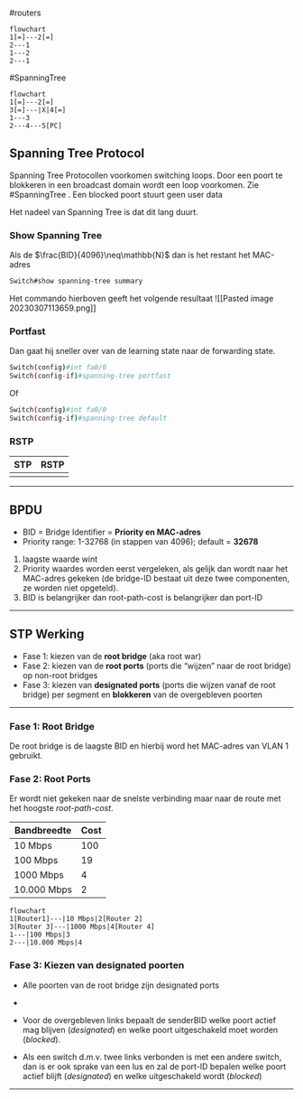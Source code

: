 ```toc
```
#routers
```mermaid
flowchart
1[=]---2[=]
2---1
1---2
2---1
```

#SpanningTree 
```mermaid
flowchart
1[=]---2[=]
3[=]---|X|4[=]
1---3
2---4---5[PC]
```

## Spanning Tree Protocol
Spanning Tree Protocollen voorkomen switching loops. Door een poort te blokkeren in een broadcast domain wordt een loop voorkomen. Zie #SpanningTree .
Een blocked poort stuurt geen user data

Het nadeel van Spanning Tree is dat dit lang duurt.

### Show Spanning Tree
Als de $\frac{BID}{4096}\neq\mathbb{N}$ dan is het restant het MAC-adres 

```bash
Switch#show spanning-tree summary
```
Het commando hierboven geeft het volgende resultaat
![[Pasted image 20230307113659.png]]

### Portfast
Dan gaat hij sneller over van de learning state naar de forwarding state.
```bash
Switch(config)#int fa0/0
Switch(config-if)#spanning-tree portfast
```
Of
```bash
Switch(config)#int fa0/0
Switch(config-if)#spanning-tree default
```

### RSTP
| STP | RSTP |
| --- | ---- |
|     |      |

---

## BPDU
- BID = Bridge Identifier = <a style="color:inherit;font-weight:bold">Priority en MAC-adres</a>
- Priority range: 1-32768 (in stappen van 4096); default = **32678**


1. <a style="color:inherit">laagste</a> waarde wint
2. Priority waardes worden eerst vergeleken, als gelijk dan wordt naar het MAC-adres gekeken (de bridge-ID bestaat uit deze twee componenten, ze worden niet opgeteld).
3. <a style="color:inherit">BID</a> is belangrijker dan <a style="color:inherit">root-path-cost</a> is belangrijker dan <a style="color: inherit">port-ID</a>

---

## STP Werking
- Fase 1: kiezen van de **root bridge** (aka root war)
- Fase 2: kiezen van de **root ports** (ports die “wijzen” naar de root bridge) op non-root bridges
- Fase 3: kiezen van **designated ports** (ports die wijzen vanaf de root bridge) per segment en **blokkeren** van de overgebleven poorten

---

### Fase 1: Root Bridge 
De root bridge is de laagste BID en hierbij word het MAC-adres van VLAN 1 gebruikt.

### Fase 2: Root Ports
Er wordt niet gekeken naar de snelste verbinding maar naar de route met het hoogste *root-path-cost*.

| Bandbreedte | Cost |
| ----------- | ---- |
| 10 Mbps     | 100  |
| 100 Mbps    | 19   |
| 1000 Mbps   | 4    |
| 10.000 Mbps | 2    |

```mermaid
flowchart
1[Router1]---|10 Mbps|2[Router 2]
3[Router 3]---|1000 Mbps|4[Router 4]
1---|100 Mbps|3
2---|10.000 Mbps|4
```

### Fase  3: Kiezen van designated poorten
- Alle poorten van de root bridge zijn designated ports 
- 
- Voor de overgebleven links bepaalt de senderBID welke poort actief mag blijven (*designated*) en welke poort uitgeschakeld moet worden (*blocked*). 

- Als een switch d.m.v. twee links verbonden is met een andere switch, dan is er ook sprake van een lus en zal de port-ID bepalen welke poort actief blijft (*designated*) en welke uitgeschakeld wordt (*blocked*)

---
